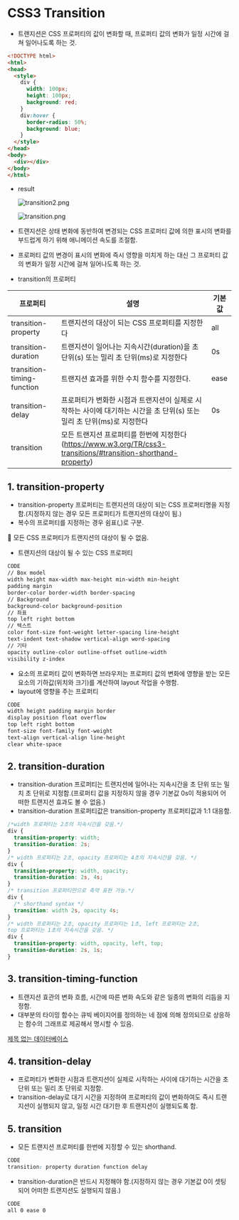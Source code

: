 # CSS3 Transition

- 트랜지션은 CSS 프로퍼티의 값이 변화할 때, 프로퍼티 값의 변화가 일정 시간에 걸쳐 일어나도록 하는 것.

```html
<!DOCTYPE html>
<html>
<head>
  <style>
    div {
      width: 100px;
      height: 100px;
      background: red;
    }
    div:hover {
      border-radius: 50%;
      background: blue;
    }
  </style>
</head>
<body>
  <div></div>
</body>
</html>
```

- result

  ![transition2.png](https://prod-files-secure.s3.us-west-2.amazonaws.com/510cd684-c9a0-45bd-b45d-b35ad6027628/71ed806c-ea50-4f86-8c8b-0b2974aa005b/transition2.png)

  ![transition.png](https://prod-files-secure.s3.us-west-2.amazonaws.com/510cd684-c9a0-45bd-b45d-b35ad6027628/f2bdba18-b571-43c1-a5f4-868d5f454a57/transition.png)

- 트랜지션은 상태 변화에 동반하여 변경되는 CSS 프로퍼티 값에 의한 표시의 변화를 부드럽게 하기 위해 애니메이션 속도를 조절함.

- 프로퍼티 값의 변경이 표시의 변화에 즉시 영향을 미치게 하는 대신 그 프로퍼티 값의 변화가 일정 시간에 걸쳐 일어나도록 하는 것.

- transition의 프로퍼티

| 프로퍼티                   | 설명                                                         | 기본값 |
| -------------------------- | ------------------------------------------------------------ | ------ |
| transition-property        | 트랜지션의 대상이 되는 CSS 프로퍼티를 지정한다               | all    |
| transition-duration        | 트랜지션이 일어나는 지속시간(duration)을 초 단위(s) 또는 밀리 초 단위(ms)로 지정한다 | 0s     |
| transition-timing-function | 트랜지션 효과를 위한 수치 함수를 지정한다.                   | ease   |
| transition-delay           | 프로퍼티가 변화한 시점과 트랜지션이 실제로 시작하는 사이에 대기하는 시간을 초 단위(s) 또는 밀리 초 단위(ms)로 지정한다 | 0s     |
| transition                 | 모든 트랜지션 프로퍼티를 한번에 지정한다 (https://www.w3.org/TR/css3-transitions/#transition-shorthand-property) |        |

## 1. transition-property

- transition-property 프로퍼티는 트랜지션의 대상이 되는 CSS 프로퍼티명을 지정함.(지정하지 않는 경우 모든 프로퍼티가 트랜지션의 대상이 됨.)
- 복수의 프로퍼티를 지정하는 경우 쉼표(,)로 구분.

<aside> 🚫 모든 CSS 프로퍼티가 트랜지션의 대상이 될 수 없음.

</aside>

- 트랜지션의 대상이 될 수 있는 CSS 프로퍼티

```html
CODE
// Box model
width height max-width max-height min-width min-height
padding margin
border-color border-width border-spacing
// Background
background-color background-position
// 좌표
top left right bottom
// 텍스트
color font-size font-weight letter-spacing line-height
text-indent text-shadow vertical-align word-spacing
// 기타
opacity outline-color outline-offset outline-width
visibility z-index
```

- 요소의 프로퍼티 값이 변화하면 브라우저는 프로퍼티 값의 변화에 영향을 받는 모든 요소의 기하값(위치와 크기)를 계산하여 layout 작업을 수행함.
- layout에 영향을 주는 프로퍼티

```html
CODE
width height padding margin border
display position float overflow
top left right bottom
font-size font-family font-weight
text-align vertical-align line-height
clear white-space
```

## 2. transition-duration

- transition-duration 프로퍼티는 트랜지션에 일어나는 지속시간을 초 단위 또는 밀치 초 단위로 지정함.(프로퍼티 값을 지정하지 않을 경우 기본값 0s이 적용되어 어떠한 트랜지션 효과도 볼 수 없음.)
- transition-duration 프로퍼티값은 transition-property 프로퍼티값과 1:1 대응함.

```css
/*width 프로퍼티는 2초의 지속시간을 갖음.*/
div {
  transition-property: width;
  transition-duration: 2s;
}
/* width 프로퍼티는 2초, opacity 프로퍼티는 4초의 지속시간을 갖음. */
div {
  transition-property: width, opacity;
  transition-duration: 2s, 4s;
}
/* transition 프로퍼티만으로 축약 표현 가능.*/
div {
  /* shorthand syntax */
  transition: width 2s, opacity 4s;
}
/* width 프로퍼티는 2초, opacity 프로퍼티는 1초, left 프로퍼티는 2초, 
top 프로퍼티는 1초의 지속시간을 갖음. */
div {
  transition-property: width, opacity, left, top;
  transition-duration: 2s, 1s;
}
```

## 3. transition-timing-function

- 트랜지션 효관의 변화 흐름, 시간에 따른 변화 속도와 같은 일종의 변화의 리듬을 지정함.
- 대부분의 타이밍 함수는 큐빅 베이지어를 정의하는 네 점에 의해 정의되므로 상응하는 함수의 그래프로 제공해서 명시할 수 있음.

[제목 없는 데이터베이스](https://www.notion.so/4fd607164414487788e7ffe0c2582426?pvs=21)

## 4. transition-delay

- 프로퍼티가 변화한 시점과 트랜지션이 실제로 시작하는 사이에 대기하는 시간을 초 단위 또는 밀리 초 단위로 지정함.
- transition-delay로 대기 시간을 지정하여 프로퍼티의 값이 변화하여도 즉시 트랜지션이 실행되지 않고, 일정 시간 대기한 후 트랜지션이 실행되도록 함.

## 5. transition

- 모든 트랜지션 프로퍼티를 한번에 지정할 수 있는 shorthand.

```css
CODE
transition: property duration function delay
```

- transition-duration은 반드시 지정해야 함.(지정하지 않는 경우 기본값 0이 셋팅되어 어떠한 트랜지션도 실행되지 않음.)

```css
CODE
all 0 ease 0
```